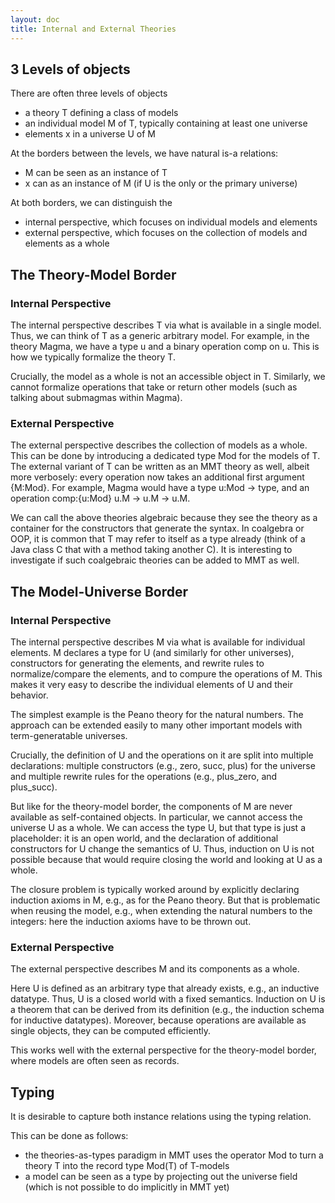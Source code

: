 ```yaml
---
layout: doc
title: Internal and External Theories
---
```


## 3 Levels of objects

There are often three levels of objects
* a theory T defining a class of models
* an individual model M of T, typically containing at least one universe
* elements x in a universe U of M

At the borders between the levels, we have natural is-a relations:
* M can be seen as an instance of T
* x can as an instance of M (if U is the only or the primary universe)

At both borders, we can distinguish the
* internal perspective, which focuses on individual models and elements
* external perspective, which focuses on the collection of models and elements as a whole

## The Theory-Model Border

### Internal Perspective

The internal perspective describes T via what is available in a single model.
Thus, we can think of T as a generic arbitrary model.
For example, in the theory Magma, we have a type u and a binary operation comp on u.
This is how we typically formalize the theory T.

Crucially, the model as a whole is not an accessible object in T.
Similarly, we cannot formalize operations that take or return other models (such as talking about submagmas within Magma).

### External Perspective

The external perspective describes the collection of models as a whole.
This can be done by introducing a dedicated type Mod for the models of T.
The external variant of T can be written as an MMT theory as well, albeit more verbosely: every operation now takes an additional first argument {M:Mod}.
For example, Magma would have a type u:Mod -> type, and an operation comp:{u:Mod} u.M -> u.M -> u.M.

We can call the above theories algebraic because they see the theory as a container for the constructors that generate the syntax.
In coalgebra or OOP, it is common that T may refer to itself as a type already (think of a Java class C that with a method taking another C).
It is interesting to investigate if such coalgebraic theories can be added to MMT as well.

## The Model-Universe Border

### Internal Perspective

The internal perspective describes M via what is available for individual elements.
M declares a type for U (and similarly for other universes), constructors for generating the elements, and rewrite rules to normalize/compare the elements, and to compure the operations of M.
This makes it very easy to describe the individual elements of U and their behavior.

The simplest example is the Peano theory for the natural numbers.
The approach can be extended easily to many other important models with term-generatable universes.

Crucially, the definition of U and the operations on it are split into multiple declarations: multiple constructors (e.g., zero, succ, plus) for the universe and multiple rewrite rules for the operations (e.g., plus_zero, and plus_succ).

But like for the theory-model border, the components of M are never available as self-contained objects.
In particular, we cannot access the universe U as a whole.
We can access the type U, but that type is just a placeholder: it is an open world, and the declaration of additional constructors for U change the semantics of U.
Thus, induction on U is not possible because that would require closing the world and looking at U as a whole.

The closure problem is typically worked around by explicitly declaring induction axioms in M, e.g., as for the Peano theory.
But that is problematic when reusing the model, e.g., when extending the natural numbers to the integers: here the induction axioms have to be thrown out.

### External Perspective

The external perspective describes M and its components as a whole.

Here U is defined as an arbitrary type that already exists, e.g., an inductive datatype.
Thus, U is a closed world with a fixed semantics.
Induction on U is a theorem that can be derived from its definition (e.g., the induction schema for inductive datatypes).
Moreover, because operations are available as single objects, they can be computed efficiently.

This works well with the external perspective for the theory-model border, where models are often seen as records.


## Typing

It is desirable to capture both instance relations using the typing relation.

This can be done as follows:
* the theories-as-types paradigm in MMT uses the operator Mod to turn a theory T into the record type Mod(T) of T-models
* a model can be seen as a type by projecting out the universe field (which is not possible to do implicitly in MMT yet)

